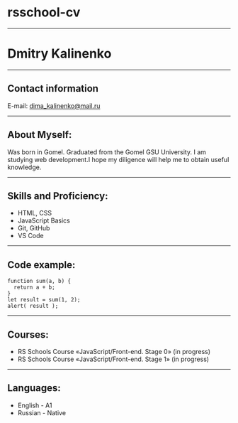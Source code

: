 # rsschool-cv
***
# Dmitry Kalinenko
******
## Contact information
E-mail: dima_kalinenko@mail.ru
******
## About Myself:
Was born in Gomel. Graduated from the Gomel GSU University. I am studying web development.I hope my diligence will help me to obtain useful knowledge.
******
## Skills and Proficiency:
* HTML, CSS
* JavaScript Basics
* Git, GitHub
* VS Code
******
## Code example:
```
function sum(a, b) {
  return a + b;
}
let result = sum(1, 2);
alert( result );
```
******
## Courses:
* RS Schools Course «JavaScript/Front-end. Stage 0» (in progress)
* RS Schools Course «JavaScript/Front-end. Stage 1» (in progress)
******
## Languages:
* English - A1
* Russian - Native